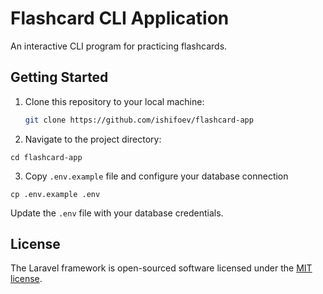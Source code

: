 # Flashcard CLI Application

An interactive CLI program for practicing flashcards.

## Getting Started

1. Clone this repository to your local machine:

   ```bash
   git clone https://github.com/ishifoev/flashcard-app

2. Navigate to the project directory:
 
```cd flashcard-app```

3. Copy `.env.example` file and configure your database connection

```cp .env.example .env```

Update the `.env` file with your database credentials. 

## License

The Laravel framework is open-sourced software licensed under the [MIT license](https://opensource.org/licenses/MIT).

